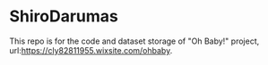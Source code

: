 # ShiroDarumas

This repo is for the code and dataset storage of "Oh Baby!" project, url:https://cly82811955.wixsite.com/ohbaby.

